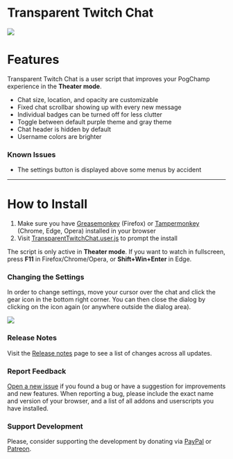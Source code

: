# Transparent Twitch Chat

![](https://repo.chylex.com/transparent-twitch-chat.png?)

# Features

Transparent Twitch Chat is a user script that improves your PogChamp experience in the **Theater mode**.

- Chat size, location, and opacity are customizable
- Fixed chat scrollbar showing up with every new message
- Individual badges can be turned off for less clutter
- Toggle between default purple theme and gray theme
- Chat header is hidden by default
- Username colors are brighter

### Known Issues

- The settings button is displayed above some menus by accident

---

# How to Install

1. Make sure you have [Greasemonkey](https://addons.mozilla.org/en-US/firefox/addon/greasemonkey/) (Firefox) or [Tampermonkey](https://tampermonkey.net/) (Chrome, Edge, Opera) installed in your browser
2. Visit [TransparentTwitchChat.user.js](https://github.com/chylex/Transparent-Twitch-Chat/raw/master/dist/TransparentTwitchChat.user.js) to prompt the install

The script is only active in **Theater mode**. If you want to watch in fullscreen, press **F11** in Firefox/Chrome/Opera, or **Shift+Win+Enter** in Edge.

### Changing the Settings

In order to change settings, move your cursor over the chat and click the gear icon in the bottom right corner. You can then close the dialog by clicking on the icon again (or anywhere outside the dialog area).

![](https://repo.chylex.com/transparent-twitch-chat-settings.png?)

### Release Notes

Visit the [Release notes](https://github.com/chylex/Transparent-Twitch-Chat/wiki/Release-Notes) page to see a list of changes across all updates.

### Report Feedback

[Open a new issue](https://github.com/chylex/Transparent-Twitch-Chat/issues) if you found a bug or have a suggestion for improvements and new features. When reporting a bug, please include the exact name and version of your browser, and a list of all addons and userscripts you have installed.

### Support Development

Please, consider supporting the development by donating via [PayPal](https://paypal.me/chylex) or [Patreon](https://www.patreon.com/chylex).
